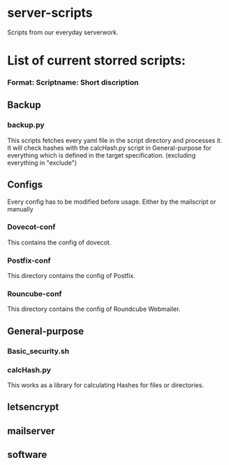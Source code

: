 # server-scripts
Scripts from our everyday serverwork.

# List of current storred scripts:
### Format: Scriptname: Short discription

## Backup

### backup.py
This scripts fetches every yaml file in the script directory
and processes it. It will check hashes with the calcHash.py script in
General-purpose for everything which is defined in the target specification. (excluding everything in "exclude")

## Configs
Every config has to be modified before usage. Either by the mailscript or manually

### Dovecot-conf
This contains the config of dovecot.

### Postfix-conf
This directory contains the config of Postfix.

### Rouncube-conf
This directory contains the config of Roundcube Webmailer.

## General-purpose

### Basic_security.sh

### calcHash.py
This works as a library for calculating Hashes for files or directories.

## letsencrypt

## mailserver

## software
